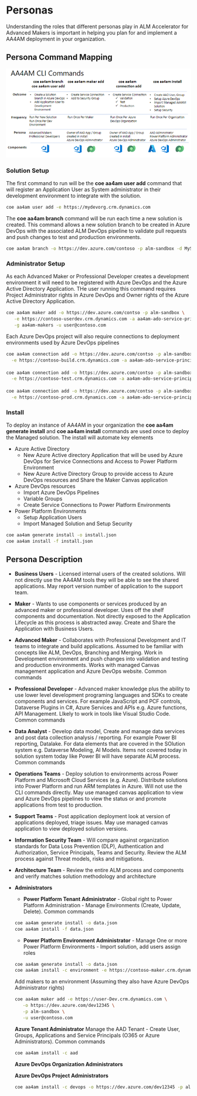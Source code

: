 # Personas

Understanding the roles that different personas play in ALM Accelerator for Advanced Makers is important in helping you plan for and implement a AA4AM deployment in your organization.

## Persona Command Mapping

![Common Commands](../images/aa4am-command-summary.png)

### Solution Setup

The first command to run will be the **coe aa4am user add** command that will register an Application User as System administrator in their development environment to integrate with the solution.

```bash
coe aa4am user add -e https://mydevorg.crm.dynamics.com

```

The **coe aa4am branch** command will be run each time a new solution is created. This command allows a new solution branch to be created in Azure DevOps with the associated ALM DevOps pipeline to validate pull requests and push changes to test and production environments.

```bash
coe aa4am branch -o https://dev.azure.com/contoso -p alm-sandbox -d MySolution

```

### Administrator Setup

As each Advanced Maker or Professional Developer creates a development environment it will need to be registered with Azure DevOps and the Azure Active Directory Application. THe user running this command requires Project Administrator rights in Azure DevOps and Owner rights of the Azure Active Directory Application.

```bash
coe aa4am maker add -o https://dev.azure.com/contso -p alm-sandbox \
   -e https://contoso-userdev.crm.dynamics.com -a aa4am-ado-service-principal \
   -g aa4am-makers -u user@contoso.com
```

Each Azure DevOps project will also require connections to deployment environments used by Azure DevOps pipelines

```bash
coe aa4am connection add -o https://dev.azure.com/contso -p alm-sandbox \
  -e https://contoso-build.crm.dynamics.com -a aa4am-ado-service-principal

coe aa4am connection add -o https://dev.azure.com/contso -p alm-sandbox \
  -e https://contoso-test.crm.dynamics.com -a aa4am-ado-service-principal

coe aa4am connection add -o https://dev.azure.com/contso -p alm-sandbox \
  -e https://contoso-prod.crm.dynamics.com -a aa4am-ado-service-principal
```

### Install

To deploy an instance of AA4AM in your organization the **coe aa4am generate install** and **coe aa4am install** commands are used once to deploy the Managed solution. The install will automate key elements 
- Azure Active Directory
    - New Azure Active directory Application that will be used by Azure DevOps for Service Connections and Access to Power Platform Environment
    - New Azure Active Directory Group to provide access to Azure DevOps resources and Share the Maker Canvas application
- Azure DevOps resources
    - Import Azure DevOps Pipelines
    - Variable Groups
    - Create Service Connections to Power Platform Environments
- Power Platform Environments
    - Setup Application Users
    - Import Managed Solution and Setup Security

```bash
coe aa4am generate install -o install.json
coe aa4am install -f install.json
```

## Persona Description

- **Business Users** - Licensed internal users of the created solutions. Will not directly use the AA4AM tools they will be able to see the shared applications. May report version number of application to the support team.

- **Maker** - Wants to use components or services produced by an advanced maker or professional developer. Uses off the shelf components and documentation. Not directly exposed to the Application Lifecycle as this process is abstracted away. Create and Share the Application with Business Users.

- **Advanced Maker** - Collaborates with Professional Development and IT teams to integrate and build applications. Assumed to be familiar with concepts like ALM, DevOps, Branching and Merging. Work in Development environment and push changes into validation and testing and production environments. Works with managed Canvas management application and Azure DevOps website. Common commands

- **Professional Developer** - Advanced maker knowledge plus the ability to use lower level development programing languages and SDKs to create components and services. For example JavaScript and PCF controls, Dataverse Plugins in C#, Azure Services and APIs e.g. Azure functions, API Management. LIkely to work in tools like Visual Studio Code. Common commands

- **Data Analyst** - Develop data model, Create and manage data services and post data collection analysis / reporting. For example Power BI reporting, Datalake. For data elements that are covered in the SOlution system e.g. Dataverse Modeling, AI Models. Items not covered today in solution system today like Power BI will have separate ALM process. Common commands

- **Operations Teams** - Deploy solution to environments across Power Platform and Microsoft Cloud Services (e.g. Azure). Distribute solutions into Power Platform and run ARM templates in Azure. Will not use the CLI commands directly. May use managed canvas application to view and Azure DevOps pipelines to view the status or and promote applications from test to production.

- **Support Teams** - Post application deployment look at version of applications deployed, triage issues. May use managed canvas application to view deployed solution versions.

- **Information Security Team** - Will compare against organization standards for Data Loss Prevention (DLP), Authentication and Authorization, Service Principals, Teams and Security. Review the ALM process against Threat models, risks and mitigations.

- **Architecture Team** - Review the entire ALM process and components and verify matches solution methodology and architecture

- **Administrators**
  - **Power Platform Tenant Administrator** - Global right to Power Platform Administration - Manage Environments (Create, Update, Delete). Common commands

  ```bash
  coe aa4am generate install -o data.json
  coe aa4am install -f data.json
  ```

  - **Power Platform Environment Administrator** - Manage One or more Power Platform Environments - Import solution, add users assign roles

  ```bash
  coe aa4am generate install -o data.json
  coe aa4am install -c environment -e https://contoso-maker.crm.dynamics.com
  ```

  Add makers to an environment (Assuming they also have Azure DevOps Administrator rights)

    ```bash
    coe aa4am maker add -e https://user-Dev.crm.dynamics.com \
       -o https://dev.azure.com/dev12345 \
       -p alm-sandbox \
       -u user@contoso.com
    ```

  **Azure Tenant Administrator** Manage the AAD Tenant - Create User, Groups,  Applications and Service Principals (O365 or Azure Administrators). Common commands

  ```bash
  coe aa4am install -c aad

  ```

  **Azure DevOps Organization Administrators**
  
  **Azure DevOps Project Administrators**

  ```bash
  coe aa4am install -c devops -o https://dev.azure.com/dev12345 -p alm-sandbox
  
  ``` 
  